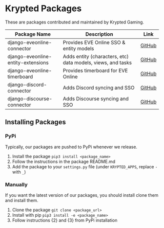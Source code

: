 # Krypted Packages
These are packages contributed and maintained by Krypted Gaming.

|   Package Name    |   Description    |   Link    |
|  ---  |  ---  |  ---  |
|    django-eveonline-connector   |   Provides EVE Online SSO & entity models    |  [GitHub](https://github.com/KryptedGaming/django-eveonline-connector)   |
|    django-eveonline-entity-extensions   |   Adds entity (characters, etc) data models, views, and tasks    |  [GitHub](https://github.com/KryptedGaming/django-eveonline-entity-extensions)   |
|    django-eveonline-timerboard   |   Provides timerboard for EVE Online    |  [GitHub](https://github.com/KryptedGaming/django-eveonline-timerboard)   |
|    django-discord-connector   |   Adds Discord syncing and SSO    |  [GitHub](https://github.com/KryptedGaming/django-discord-connector)   |
|    django-discourse-connector  |   Adds Discourse syncing and SSO    |  [GitHub](https://github.com/KryptedGaming/django-discourse-connector)   |

## Installing Packages
### PyPi
Typically, our packages are pushed to PyPi whenever we release. 

1. Install the package `pip3 install <package_name>`
2. Follow the instructions in the package README.md
3. Add the package to your `settings.py` file (under `KRYPTED_APPS`, replace `-` with `_`)

### Manually
If you want the latest version of our packages, you should install clone them and install them.

1. Clone the package `git clone <package_url>`
2. Install with pip `pip3 install -e <package_name>`
3. Follow instructions {2} and {3} from PyPi installation